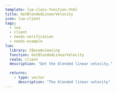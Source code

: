 ```yaml
---
template: lua-class-function.html
title: GetBlendedLinearVelocity
icon: lua-client
tags:
  - lua
  - client
  - needs-verification
  - needs-example
lua:
  library: CBaseAnimating
  function: GetBlendedLinearVelocity
  realm: client
  description: "Get the blended linear velocity."
  
  returns:
    - type: vector
      description: "The blended linear velocity"
---
```

